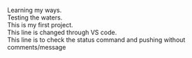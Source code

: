 Learning my ways.
<br>
Testing the waters.
<br>
This is my first project.
<br>
This line is  changed through VS code.
<br>
This line is to check the status command and pushing without comments/message